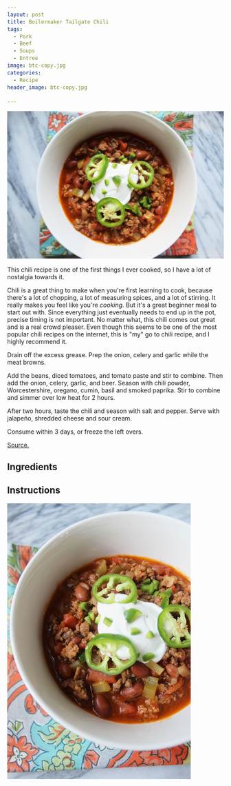 ```yaml
---
layout: post
title: Boilermaker Tailgate Chili
tags:
  - Pork
  - Beef
  - Soups
  - Entree
image: btc-copy.jpg
categories:
  - Recipe
header_image: btc-copy.jpg

---
```


![Image of Boilermaker Tailgate Chili.](/upload/btc-copy.jpg)

This chili recipe is one of the first things I ever cooked, so I have a lot of nostalgia towards it.  
  
Chili is a great thing to make when you're first learning to cook, because there's a lot of chopping, a lot of measuring spices, and a lot of stirring. It really makes you feel like you're _cooking_. But it's a great beginner meal to start out with. Since everything just eventually needs to end up in the pot, precise timing is not important. No matter what, this chili comes out great and is a real crowd pleaser. Even though this seems to be one of the most popular chili recipes on the internet, this is "my" go to chili recipe, and I highly recommend it.  
  
  
Drain off the excess grease. Prep the onion, celery and garlic while the meat browns.  
  
Add the beans, diced tomatoes, and tomato paste and stir to combine. Then add the onion, celery, garlic, and beer. Season with chili powder, Worcestershire, oregano, cumin, basil and smoked paprika. Stir to combine and simmer over low heat for 2 hours.  
  
After two hours, taste the chili and season with salt and pepper. Serve with jalapeño, shredded cheese and sour cream.  
  
Consume within 3 days, or freeze the left overs.  
  
[Source.](http://allrecipes.com/recipe/78299/boilermaker-tailgate-chili/)

## Ingredients



## Instructions







![Image of Boilermaker Tailgate Chili.](/upload/btc.jpg)